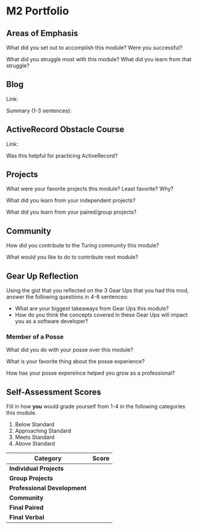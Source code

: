 # M2 Portfolio

## Areas of Emphasis

What did you set out to accomplish this module? Were you successful?

What did you struggle most with this module? What did you learn from that struggle?

## Blog

Link: 

Summary (1-3 sentences):

## ActiveRecord Obstacle Course
Link:

Was this helpful for practicing ActiveRecord?


## Projects

What were your favorite projects this module? Least favorite? Why?

What did you learn from your independent projects?

What did you learn from your paired/group projects?


## Community 

How did you contribute to the Turing community this module?


What would you like to do to contribute next module?

## Gear Up Reflection

Using the gist that you reflected on the 3 Gear Ups that you had this mod, answer the following questions in 4-6 sentences:

* What are your biggest takeaways from Gear Ups this module?
* How do you think the concepts covered in these Gear Ups will impact you as a software developer? 

### Member of a Posse

What did you do with your posse over this module?

What is your favorite thing about the posse experience?

How has your posse expereince helped you grow as a professional?

## Self-Assessment Scores

Fill in how **you** would grade yourself from 1-4 in the following categories this module.

1. Below Standard
2. Approaching Standard
3. Meets Standard
4. Above Standard


| Category                     | Score |
| -----------------------------| ----- |
| **Individual Projects**      |       |
| **Group Projects**           |       |
| **Professional Development** |       |
| **Community**                |       |
| **Final Paired**             |       |
| **Final Verbal**             |       |
